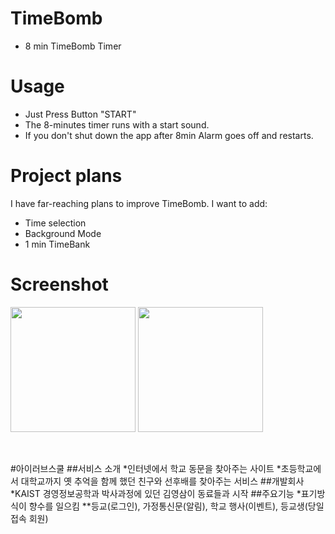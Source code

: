 # TimeBomb
* 8 min TimeBomb Timer <br>

# Usage

* Just Press Button "START"
* The 8-minutes timer runs with a start sound.
* If you don't shut down the app after 8min Alarm goes off and restarts.

# Project plans
I have far-reaching plans to improve TimeBomb. I want to add:
* Time selection 
* Background Mode
* 1 min TimeBank

# Screenshot
<p float="left">
<img src="https://user-images.githubusercontent.com/38883364/81054156-3da23000-8f01-11ea-9a7a-3df03c6b217b.png" width="200"/>
<img src="https://user-images.githubusercontent.com/38883364/81054213-5a3e6800-8f01-11ea-969a-031fa613dfec.png" width="200"/>
</p><br>




#아이러브스쿨
##서비스 소개
*인터넷에서 학교 동문을 찾아주는 사이트
*초등학교에서 대학교까지 옛 추억을 함께 했던 친구와 선후배를 찾아주는 서비스
##개발회사
*KAIST 경영정보공학과 박사과정에 있던 김영삼이 동료들과 시작
##주요기능
*표기방식이 향수를 일으킴
**등교(로그인), 가정통신문(알림), 학교 행사(이벤트), 등교생(당일 접속 회원)
